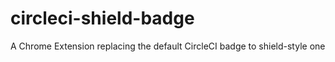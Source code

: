 # circleci-shield-badge 
A Chrome Extension replacing the default CircleCI badge to shield-style one
